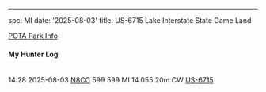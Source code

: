 ---
spc: MI
date: '2025-08-03'
title: US-6715 Lake Interstate State Game Land

[POTA Park Info](https://pota.app/#/park/US-6715)

#### My Hunter Log

<BR>14:28	2025-08-03	[N8CC](https://qrz.com/db/N8CC)	599	599	MI	14.055	20m	CW	[US-6715](https://pota.app/#/park/US-6715)